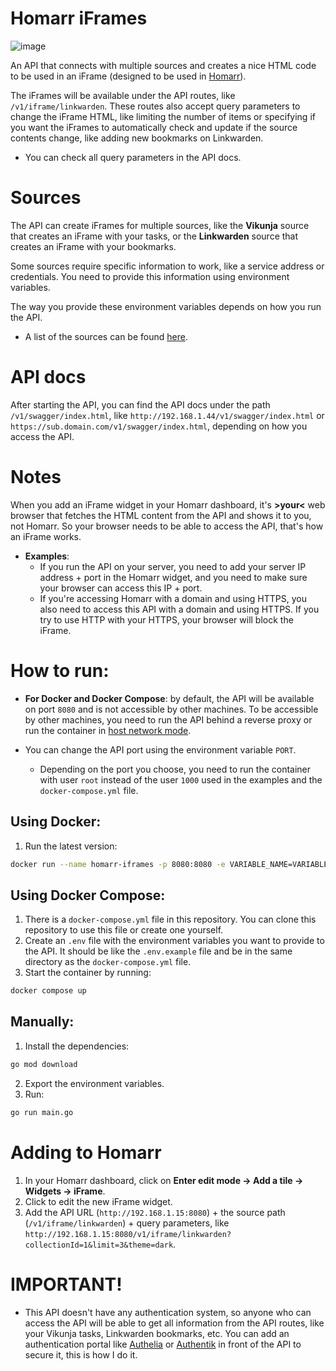 # Homarr iFrames

![image](https://github.com/diogovalentte/homarr-iframes/assets/49578155/8df579cb-9cc9-4bad-a1da-f0cf015e741b)


An API that connects with multiple sources and creates a nice HTML code to be used in an iFrame (designed to be used in [Homarr](https://github.com/ajnart/homarr)).

The iFrames will be available under the API routes, like `/v1/iframe/linkwarden`. These routes also accept query parameters to change the iFrame HTML, like limiting the number of items or specifying if you want the iFrames to automatically check and update if the source contents change, like adding new bookmarks on Linkwarden.

- You can check all query parameters in the API docs.

# Sources

The API can create iFrames for multiple sources, like the **Vikunja** source that creates an iFrame with your tasks, or the **Linkwarden** source that creates an iFrame with your bookmarks.

Some sources require specific information to work, like a service address or credentials. You need to provide this information using environment variables.

The way you provide these environment variables depends on how you run the API.

- A list of the sources can be found [here](/docs/SOURCES.md).

# API docs

After starting the API, you can find the API docs under the path `/v1/swagger/index.html`, like `http://192.168.1.44/v1/swagger/index.html` or `https://sub.domain.com/v1/swagger/index.html`, depending on how you access the API.

# Notes

When you add an iFrame widget in your Homarr dashboard, it's **>your<** web browser that fetches the HTML content from the API and shows it to you, not Homarr. So your browser needs to be able to access the API, that's how an iFrame works.

- **Examples**:
  - If you run the API on your server, you need to add your server IP address + port in the Homarr widget, and you need to make sure your browser can access this IP + port.
  - If you're accessing Homarr with a domain and using HTTPS, you also need to access this API with a domain and using HTTPS. If you try to use HTTP with your HTTPS, your browser will block the iFrame.

# How to run:

- **For Docker and Docker Compose**: by default, the API will be available on port `8080` and is not accessible by other machines. To be accessible by other machines, you need to run the API behind a reverse proxy or run the container in [host network mode](https://docs.docker.com/network/drivers/host/).

- You can change the API port using the environment variable `PORT`.
  - Depending on the port you choose, you need to run the container with user `root` instead of the user `1000` used in the examples and the `docker-compose.yml` file.

## Using Docker:

1. Run the latest version:

```sh
docker run --name homarr-iframes -p 8080:8080 -e VARIABLE_NAME=VARIABLE_VALUE -e VARIABLE_NAME=VARIABLE_VALUE ghcr.io/diogovalentte/homarr-iframes:latest
```

## Using Docker Compose:

1. There is a `docker-compose.yml` file in this repository. You can clone this repository to use this file or create one yourself.
2. Create an `.env` file with the environment variables you want to provide to the API. It should be like the `.env.example` file and be in the same directory as the `docker-compose.yml` file.
3. Start the container by running:

```sh
docker compose up
```

## Manually:

1. Install the dependencies:

```sh
go mod download
```

2. Export the environment variables.
3. Run:

```sh
go run main.go
```

# Adding to Homarr

1. In your Homarr dashboard, click on **Enter edit mode -> Add a tile -> Widgets -> iFrame**.
2. Click to edit the new iFrame widget.
3. Add the API URL (`http://192.168.1.15:8080`) + the source path (`/v1/iframe/linkwarden`) + query parameters, like `http://192.168.1.15:8080/v1/iframe/linkwarden?collectionId=1&limit=3&theme=dark`.

# IMPORTANT!

- This API doesn't have any authentication system, so anyone who can access the API will be able to get all information from the API routes, like your Vikunja tasks, Linkwarden bookmarks, etc. You can add an authentication portal like [Authelia](https://github.com/authelia/authelia) or [Authentik](https://github.com/goauthentik/authentik) in front of the API to secure it, this is how I do it.
